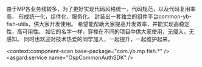 由于MP各业务线较多，为了更好实现代码风格统一，代码规范，以及代码复用率高，
  形成统一化，组件化，服务化。
  封装出一套独立的组件平台common-yb-fish-utils，供大家开发使用。
  希望能帮助大家提高开发效率，并能实现高稳定性，高可用性。
  如它的名字一样，穿梭在不同的项目中供大家使用，无侵入，无感知。
  同时也欢迎对技术热爱的同学加入，一起提升，一起维护起来。
  
<!--外部环境依赖配置--> 
<context:component-scan base-package="com.yb.mp.fish.*" />
<asgard:service name="OspCommonAuthSDK" />
 
<bean id="jdbcTemplate" class="org.springframework.jdbc.core.JdbcTemplate">
   <property name="dataSource" ref="OspCommonAuthSDK"></property>
</bean>